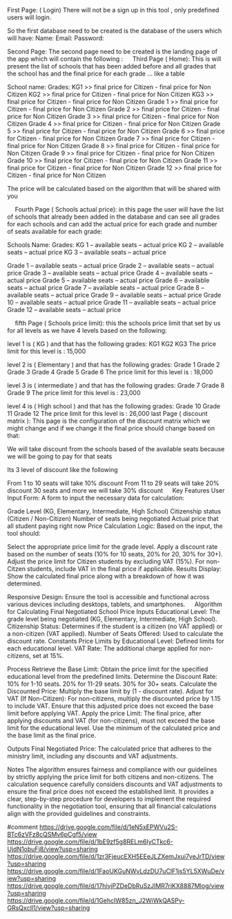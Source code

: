 First Page: ( Login)
There will not be a sign up in this tool , only predefined users will login.

So the first database need to be created is the database of the users which will have:
Name:
Email:
Password:
 
Second Page:
The second page need to be created is the landing page of the app which will contain the following :
 
Third Page ( Home):
This is will present the list of schools that has been added before and all grades that the school has and the final price for each grade … like a table

School name:
Grades:
KG1 >> final price for Citizen - final price for Non Citizen 
KG2 >> final price for Citizen - final price for Non Citizen
KG3 >> final price for Citizen - final price for Non Citizen 
Grade 1 >> final price for Citizen - final price for Non Citizen
Grade 2 >> final price for Citizen - final price for Non Citizen
Grade 3 >> final price for Citizen - final price for Non Citizen
Grade 4 >> final price for Citizen - final price for Non Citizen
Grade 5 >> final price for Citizen - final price for Non Citizen
Grade 6 >> final price for Citizen - final price for Non Citizen
Grade 7 >> final price for Citizen - final price for Non Citizen
Grade 8 >> final price for Citizen - final price for Non Citizen
Grade 9 >> final price for Citizen - final price for Non Citizen
Grade 10 >> final price for Citizen - final price for Non Citizen
Grade 11 >> final price for Citizen - final price for Non Citizen
Grade 12 >> final price for Citizen - final price for Non Citizen

The price will be calculated based on the algorithm that will be shared with you

 
Fourth Page ( Schools actual price):
in this page the user will have the list of schools that already been added in the database and can see all grades for each schools and can add the actual price for each grade and number of seats available for each grade:

Schools Name:
Grades:
KG 1 – available seats – actual price
KG 2 – available seats – actual price
KG 3 – available seats – actual price

Grade 1 – available seats – actual price
Grade 2 – available seats – actual price
Grade 3 – available seats – actual price
Grade 4 – available seats – actual price
Grade 5 – available seats – actual price
Grade 6 – available seats – actual price
Grade 7 – available seats – actual price
Grade 8 – available seats – actual price
Grade 9 – available seats – actual price
Grade 10 – available seats – actual price
Grade 11 – available seats – actual price
Grade 12 – available seats – actual price


 
fifth Page ( Schools price limit):
this the schools price limit that set by us for all levels as we have 4 levels based on the following:

level 1 is ( KG ) and that has the following grades:
KG1 
KG2 
KG3 
The price limit for this level is : 15,000

level 2 is ( Elementary  ) and that has the following grades:
Grade 1 
Grade 2 
Grade 3 
Grade 4 
Grade 5 
Grade 6 
The price limit for this level is : 18,000

level 3 is ( intermediate  ) and that has the following grades:
Grade 7
Grade 8 
Grade 9 
The price limit for this level is : 23,000

level 4 is ( High school  ) and that has the following grades:
Grade 10
Grade 11
Grade 12
The price limit for this level is : 26,000
last Page ( discount matrix ):
This page is the configuration of the discount matrix which we might change and if we change it the final price should change based on that:

We will take discount from the schools based of the available seats because we will be going to pay for that seats

Its 3 level of discount like the following 


From 1 to 10 seats will take 10% discount
From 11 to 29 seats will take 20% discount
30 seats and more we will take 30% discount
 
Key Features
User Input Form: A form to input the necessary data for calculation:

Grade Level (KG, Elementary, Intermediate, High School)
Citizenship status (Citizen / Non-Citizen)
Number of seats being negotiated
Actual price that all student paying right now
Price Calculation Logic: Based on the input, the tool should:

Select the appropriate price limit for the grade level.
Apply a discount rate based on the number of seats (10% for 10 seats, 20% for 20, 30% for 30+).
Adjust the price limit for Citizen students by excluding VAT (15%).
For non-Citzen students, include VAT in the final price if applicable.
Results Display: Show the calculated final price along with a breakdown of how it was determined.

Responsive Design: Ensure the tool is accessible and functional across various devices including desktops, tablets, and smartphones.
 
Algorithm for Calculating Final Negotiated School Price
Inputs
Educational Level: The grade level being negotiated (KG, Elementary, Intermediate, High School).
Citizenship Status: Determines if the student is a citizen (no VAT applied) or a non-citizen (VAT applied).
Number of Seats Offered: Used to calculate the discount rate.
Constants
Price Limits by Educational Level: Defined limits for each educational level.
VAT Rate: The additional charge applied for non-citizens, set at 15%.

Process
Retrieve the Base Limit: Obtain the price limit for the specified educational level from the predefined limits.
Determine the Discount Rate:
10% for 1-10 seats.
20% for 11-29 seats.
30% for 30+ seats.
Calculate the Discounted Price: Multiply the base limit by (1 - discount rate).
Adjust for VAT (If Non-Citizen):
For non-citizens, multiply the discounted price by 1.15 to include VAT.
Ensure that this adjusted price does not exceed the base limit before applying VAT.
Apply the price Limit:
The final price, after applying discounts and VAT (for non-citizens), must not exceed the base limit for the educational level.
Use the minimum of the calculated price and the base limit as the final price.

Outputs
Final Negotiated Price: The calculated price that adheres to the ministry limit, including any discounts and VAT adjustments.

Notes
The algorithm ensures fairness and compliance with our guidelines by strictly applying the price limit for both citizens and non-citizens.
The calculation sequence carefully considers discounts and VAT adjustments to ensure the final price does not exceed the established limit.
It provides a clear, step-by-step procedure for developers to implement the required functionality in the negotiation tool, ensuring that all financial calculations align with the provided guidelines and constraints.


#comment
https://drive.google.com/file/d/1eN5xEPWVu2S-BTc6zVFz8cQSMv6pCgf5/view
https://drive.google.com/file/d/1bE9zf5g8RELm6IyCTkc6-UjdN1obuFj8/view?usp=sharing
https://drive.google.com/file/d/1zr3FjeucEXH5EEeJLZXemJxui7yeJrTD/view?usp=sharing
https://drive.google.com/file/d/1FaoUKGuNWvLdzDU7uClF1js5YL5XWuDe/view?usp=sharing
https://drive.google.com/file/d/17hivjPZDeDbRuSzJIMR7riKX8887Mlog/view?usp=sharing
https://drive.google.com/file/d/1GehcIW85zn_J2WiWkQASPy-GRsQxcIl1/view?usp=sharing
